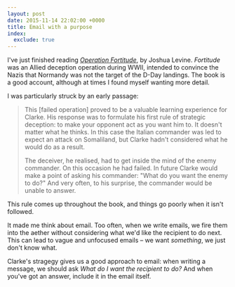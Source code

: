 ```yaml
---
layout: post
date: 2015-11-14 22:02:00 +0000
title: Email with a purpose
index:
  exclude: true
---
```


I've just finished reading [*Operation Fortitude*][az], by Joshua Levine.
*Fortitude* was an Allied deception operation during WWII, intended to convince the Nazis that Normandy was not the target of the D-Day landings. The book is a good account, although at times I found myself wanting more detail.

I was particularly struck by an early passage:

> This [failed operation] proved to be a valuable learning experience for Clarke. His response was to formulate his first rule of strategic deception: to make your opponent act as you want him to. It doesn't matter what he thinks. In this case the Italian commander was led to expect an attack on Somaliland, but Clarke hadn't considered what he would do as a result.
>
> The deceiver, he realised, had to get inside the mind of the enemy commander. On this occasion he had failed. In future Clarke would make a point of asking his commander: "What do you want the enemy to do?" And very often, to his surprise, the commander would be unable to answer.

This rule comes up throughout the book, and things go poorly when it isn't followed.

It made me think about email.  Too often, when we write emails, we fire them into the aether without considering what we'd like the recipient to do next.  This can lead to vague and unfocused emails – we want *something*, we just don't know what.

Clarke's stragegy gives us a good approach to email: when writing a message, we should ask *What do I want the recipient to do?*  And when you've got an answer, include it in the email itself.

[az]: http://www.amazon.co.uk/gp/product/0007395876/ref=as_li_tl?ie=UTF8&camp=1634&creative=19450&creativeASIN=0007395876&linkCode=as2&tag=alechasblo-21
